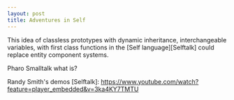 ```yaml
---
layout: post
title: Adventures in Self
---
```


This idea of classless prototypes with dynamic inheritance, interchangeable
variables, with first class functions in the [Self language][Selftalk] could
replace entity component systems.

Pharo Smalltalk what is?


Randy Smith's demos
[Selftalk]: https://www.youtube.com/watch?feature=player_embedded&v=3ka4KY7TMTU
